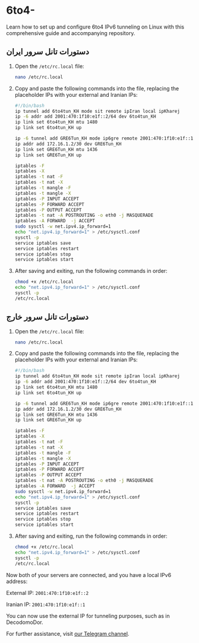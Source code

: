 # 6to4-

Learn how to set up and configure 6to4 IPv6 tunneling on Linux with this comprehensive guide and accompanying repository.

## دستورات تانل سرور ایران

1. Open the `/etc/rc.local` file:
   ```bash
   nano /etc/rc.local
   ```

2. Copy and paste the following commands into the file, replacing the placeholder IPs with your external and Iranian IPs:
   ```bash
   #!/bin/bash
   ip tunnel add 6to4tun_KH mode sit remote ipIran local ipKharej
   ip -6 addr add 2001:470:1f10:e1f::2/64 dev 6to4tun_KH
   ip link set 6to4tun_KH mtu 1480
   ip link set 6to4tun_KH up

   ip -6 tunnel add GRE6Tun_KH mode ip6gre remote 2001:470:1f10:e1f::1 local 2001:470:1f10:e1f::2
   ip addr add 172.16.1.2/30 dev GRE6Tun_KH
   ip link set GRE6Tun_KH mtu 1436
   ip link set GRE6Tun_KH up

   iptables -F
   iptables -X
   iptables -t nat -F
   iptables -t nat -X
   iptables -t mangle -F
   iptables -t mangle -X
   iptables -P INPUT ACCEPT
   iptables -P FORWARD ACCEPT
   iptables -P OUTPUT ACCEPT
   iptables -t nat -A POSTROUTING -o eth0 -j MASQUERADE
   iptables -A FORWARD  -j ACCEPT
   sudo sysctl -w net.ipv4.ip_forward=1
   echo "net.ipv4.ip_forward=1" > /etc/sysctl.conf
   sysctl -p
   service iptables save
   service iptables restart
   service iptables stop
   service iptables start
   ```

3. After saving and exiting, run the following commands in order:
   ```bash
   chmod +x /etc/rc.local
   echo "net.ipv4.ip_forward=1" > /etc/sysctl.conf 
   sysctl -p
   /etc/rc.local
   ```

## دستورات تانل سرور خارج

1. Open the `/etc/rc.local` file:
   ```bash
   nano /etc/rc.local
   ```

2. Copy and paste the following commands into the file, replacing the placeholder IPs with your external and Iranian IPs:
   ```bash
   #!/bin/bash
   ip tunnel add 6to4tun_KH mode sit remote ipIran local ipKharej
   ip -6 addr add 2001:470:1f10:e1f::2/64 dev 6to4tun_KH
   ip link set 6to4tun_KH mtu 1480
   ip link set 6to4tun_KH up

   ip -6 tunnel add GRE6Tun_KH mode ip6gre remote 2001:470:1f10:e1f::1 local 2001:470:1f10:e1f::2
   ip addr add 172.16.1.2/30 dev GRE6Tun_KH
   ip link set GRE6Tun_KH mtu 1436
   ip link set GRE6Tun_KH up

   iptables -F
   iptables -X
   iptables -t nat -F
   iptables -t nat -X
   iptables -t mangle -F
   iptables -t mangle -X
   iptables -P INPUT ACCEPT
   iptables -P FORWARD ACCEPT
   iptables -P OUTPUT ACCEPT
   iptables -t nat -A POSTROUTING -o eth0 -j MASQUERADE
   iptables -A FORWARD  -j ACCEPT
   sudo sysctl -w net.ipv4.ip_forward=1
   echo "net.ipv4.ip_forward=1" > /etc/sysctl.conf
   sysctl -p
   service iptables save
   service iptables restart
   service iptables stop
   service iptables start
   ```

3. After saving and exiting, run the following commands in order:
   ```bash
   chmod +x /etc/rc.local
   echo "net.ipv4.ip_forward=1" > /etc/sysctl.conf 
   sysctl -p
   /etc/rc.local
   ```

Now both of your servers are connected, and you have a local IPv6 address:

External IP: `2001:470:1f10:e1f::2`

Iranian IP: `2001:470:1f10:e1f::1`

You can now use the external IP for tunneling purposes, such as in DecodomoDor.

For further assistance, visit [our Telegram channel](https://t.me/nyx_host).

